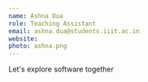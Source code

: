 ```yaml
---
name: Ashna Dua
role: Teaching Assistant
email: ashna.dua@students.iiit.ac.in
website:
photo: ashna.png
---
```


Let's explore software together
